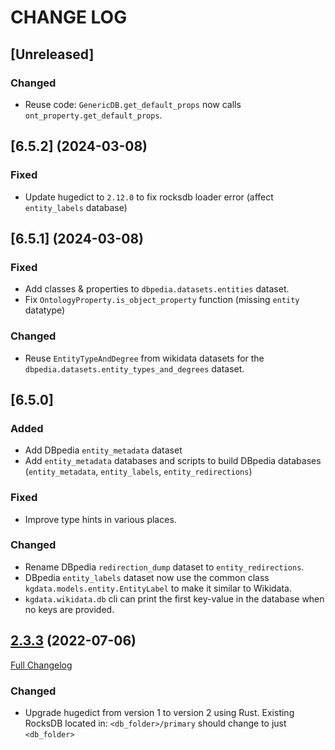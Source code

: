 # CHANGE LOG

## [Unreleased]

### Changed

- Reuse code: `GenericDB.get_default_props` now calls `ont_property.get_default_props`.

## [6.5.2] (2024-03-08)

### Fixed

- Update hugedict to `2.12.0` to fix rocksdb loader error (affect `entity_labels` database)

## [6.5.1] (2024-03-08)

### Fixed

- Add classes & properties to `dbpedia.datasets.entities` dataset.
- Fix `OntologyProperty.is_object_property` function (missing `entity` datatype)

### Changed

- Reuse `EntityTypeAndDegree` from wikidata datasets for the `dbpedia.datasets.entity_types_and_degrees` dataset.

## [6.5.0]

### Added

- Add DBpedia `entity_metadata` dataset
- Add `entity_metadata` databases and scripts to build DBpedia databases (`entity_metadata`, `entity_labels`, `entity_redirections`)

### Fixed

- Improve type hints in various places.

### Changed

- Rename DBpedia `redirection_dump` dataset to `entity_redirections`.
- DBpedia `entity_labels` dataset now use the common class `kgdata.models.entity.EntityLabel` to make it similar to Wikidata.
- `kgdata.wikidata.db` cli can print the first key-value in the database when no keys are provided.

## [2.3.3](https://github.com/binh-vu/kgdata/tree/2.3.3) (2022-07-06)

[Full Changelog](https://github.com/binh-vu/kgdata/compare/1.7.1...2.3.3)

### Changed

- Upgrade hugedict from version 1 to version 2 using Rust. Existing RocksDB located in: `<db_folder>/primary` should change to just `<db_folder>`
